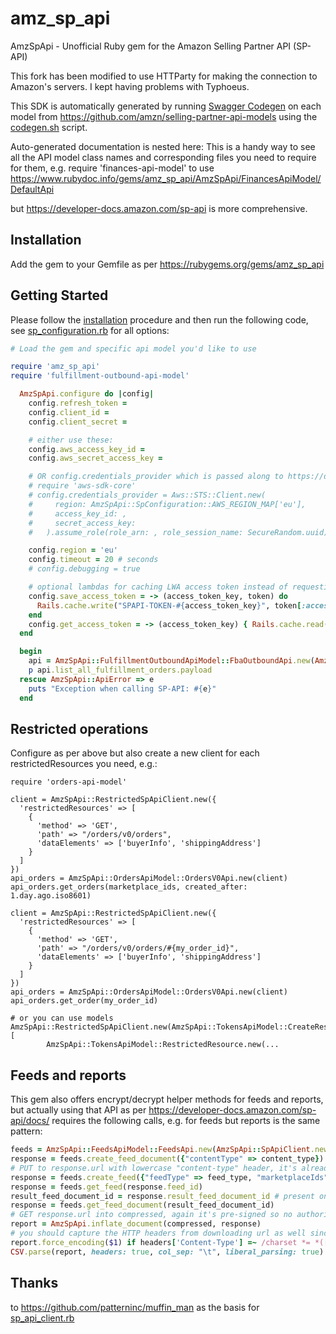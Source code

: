 # amz_sp_api

AmzSpApi - Unofficial Ruby gem for the Amazon Selling Partner API (SP-API)

This fork has been modified to use HTTParty for making the connection to Amazon's servers. I kept having problems with Typhoeus.

This SDK is automatically generated by running [Swagger Codegen](https://github.com/swagger-api/swagger-codegen) on each model from https://github.com/amzn/selling-partner-api-models using the [codegen.sh](codegen.sh) script.  

Auto-generated documentation is nested here:  This is a handy way to see all the API model class names and corresponding files you need to require for them, e.g. require 'finances-api-model' to use https://www.rubydoc.info/gems/amz_sp_api/AmzSpApi/FinancesApiModel/DefaultApi

but https://developer-docs.amazon.com/sp-api is more comprehensive. 

## Installation

Add the gem to your Gemfile as per https://rubygems.org/gems/amz_sp_api

## Getting Started

Please follow the [installation](#installation) procedure and then run the following code, see [sp_configuration.rb](lib/sp_configuration.rb) for all options:
```ruby
# Load the gem and specific api model you'd like to use

require 'amz_sp_api'
require 'fulfillment-outbound-api-model'

  AmzSpApi.configure do |config|
    config.refresh_token = 
    config.client_id = 
    config.client_secret = 

    # either use these:
    config.aws_access_key_id = 
    config.aws_secret_access_key = 

    # OR config.credentials_provider which is passed along to https://docs.aws.amazon.com/sdk-for-ruby/v3/api/Aws/Sigv4/Signer.html, e.g.
    # require 'aws-sdk-core'
    # config.credentials_provider = Aws::STS::Client.new(
    #     region: AmzSpApi::SpConfiguration::AWS_REGION_MAP['eu'],
    #     access_key_id: ,
    #     secret_access_key: 
    #   ).assume_role(role_arn: , role_session_name: SecureRandom.uuid)

    config.region = 'eu'
    config.timeout = 20 # seconds
    # config.debugging = true

    # optional lambdas for caching LWA access token instead of requesting it each time, e.g.:
    config.save_access_token = -> (access_token_key, token) do
      Rails.cache.write("SPAPI-TOKEN-#{access_token_key}", token[:access_token], expires_in: token[:expires_in] - 60)
    end
    config.get_access_token = -> (access_token_key) { Rails.cache.read("SPAPI-TOKEN-#{access_token_key}") }
  end

  begin
    api = AmzSpApi::FulfillmentOutboundApiModel::FbaOutboundApi.new(AmzSpApi::SpApiClient.new)
    p api.list_all_fulfillment_orders.payload
  rescue AmzSpApi::ApiError => e
    puts "Exception when calling SP-API: #{e}"
  end
```

## Restricted operations

Configure as per above but also create a new client for each restrictedResources you need, e.g.:

```
require 'orders-api-model'

client = AmzSpApi::RestrictedSpApiClient.new({
  'restrictedResources' => [
    {
      'method' => 'GET',
      'path' => "/orders/v0/orders",
      'dataElements' => ['buyerInfo', 'shippingAddress']
    }
  ]
})
api_orders = AmzSpApi::OrdersApiModel::OrdersV0Api.new(client)
api_orders.get_orders(marketplace_ids, created_after: 1.day.ago.iso8601)

client = AmzSpApi::RestrictedSpApiClient.new({
  'restrictedResources' => [
    {
      'method' => 'GET',
      'path' => "/orders/v0/orders/#{my_order_id}",
      'dataElements' => ['buyerInfo', 'shippingAddress']
    }
  ]
})
api_orders = AmzSpApi::OrdersApiModel::OrdersV0Api.new(client)
api_orders.get_order(my_order_id)

# or you can use models AmzSpApi::RestrictedSpApiClient.new(AmzSpApi::TokensApiModel::CreateRestrictedDataTokenRequest.new(restricted_resources: [
        AmzSpApi::TokensApiModel::RestrictedResource.new(...
```

## Feeds and reports

This gem also offers encrypt/decrypt helper methods for feeds and reports, but actually using that API as per https://developer-docs.amazon.com/sp-api/docs/ requires the following calls, e.g. for feeds but reports is the same pattern:

```ruby
feeds = AmzSpApi::FeedsApiModel::FeedsApi.new(AmzSpApi::SpApiClient.new)
response = feeds.create_feed_document({"contentType" => content_type})
# PUT to response.url with lowercase "content-type" header, it's already pre-signed
response = feeds.create_feed({"feedType" => feed_type, "marketplaceIds" => marketplace_ids, "inputFeedDocumentId" => response.feed_document_id})
response = feeds.get_feed(response.feed_id)
result_feed_document_id = response.result_feed_document_id # present once it is successful
response = feeds.get_feed_document(result_feed_document_id)
# GET response.url into compressed, again it's pre-signed so no authorization needed
report = AmzSpApi.inflate_document(compressed, response)
# you should capture the HTTP headers from downloading url as well since it's often Cp1252
report.force_encoding($1) if headers['Content-Type'] =~ /charset *= *([^;]+)/
CSV.parse(report, headers: true, col_sep: "\t", liberal_parsing: true) # if it's a CSV report type
```

## Thanks

to https://github.com/patterninc/muffin_man as the basis for [sp_api_client.rb](lib/sp_api_client.rb)
